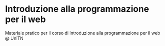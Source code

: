 # Introduzione alla programmazione per il web
Materiale pratico per il corso di Introduzione alla programmazione per il web @ UniTN
